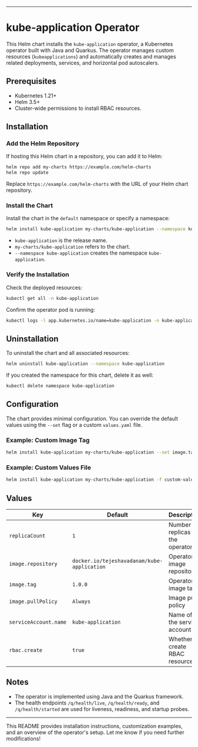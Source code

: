 
---

# kube-application Operator

This Helm chart installs the `kube-application` operator, a Kubernetes operator built with Java and Quarkus. The operator manages custom resources (`kubeapplications`) and automatically creates and manages related deployments, services, and horizontal pod autoscalers.

## Prerequisites

- Kubernetes 1.21+
- Helm 3.5+
- Cluster-wide permissions to install RBAC resources.

## Installation

### Add the Helm Repository

If hosting this Helm chart in a repository, you can add it to Helm:

```bash
helm repo add my-charts https://example.com/helm-charts
helm repo update
```

Replace `https://example.com/helm-charts` with the URL of your Helm chart repository.

### Install the Chart

Install the chart in the `default` namespace or specify a namespace:

```bash
helm install kube-application my-charts/kube-application --namespace kube-application --create-namespace
```

- `kube-application` is the release name.
- `my-charts/kube-application` refers to the chart.
- `--namespace kube-application` creates the namespace `kube-application`.

### Verify the Installation

Check the deployed resources:

```bash
kubectl get all -n kube-application
```

Confirm the operator pod is running:

```bash
kubectl logs -l app.kubernetes.io/name=kube-application -n kube-application
```

## Uninstallation

To uninstall the chart and all associated resources:

```bash
helm uninstall kube-application --namespace kube-application
```

If you created the namespace for this chart, delete it as well:

```bash
kubectl delete namespace kube-application
```

## Configuration

The chart provides minimal configuration. You can override the default values using the `--set` flag or a custom `values.yaml` file.

### Example: Custom Image Tag

```bash
helm install kube-application my-charts/kube-application --set image.tag=1.1.0
```

### Example: Custom Values File

```bash
helm install kube-application my-charts/kube-application -f custom-values.yaml
```

## Values

| Key                    | Default                | Description                                |
|------------------------|------------------------|--------------------------------------------|
| `replicaCount`         | `1`                    | Number of replicas for the operator        |
| `image.repository`     | `docker.io/tejeshavadanam/kube-application` | Operator image repository                  |
| `image.tag`            | `1.0.0`                | Operator image tag                         |
| `image.pullPolicy`     | `Always`               | Image pull policy                          |
| `serviceAccount.name`  | `kube-application`     | Name of the service account                |
| `rbac.create`          | `true`                 | Whether to create RBAC resources           |

## Notes

- The operator is implemented using Java and the Quarkus framework.
- The health endpoints `/q/health/live`, `/q/health/ready`, and `/q/health/started` are used for liveness, readiness, and startup probes.

--- 

This README provides installation instructions, customization examples, and an overview of the operator's setup. Let me know if you need further modifications!